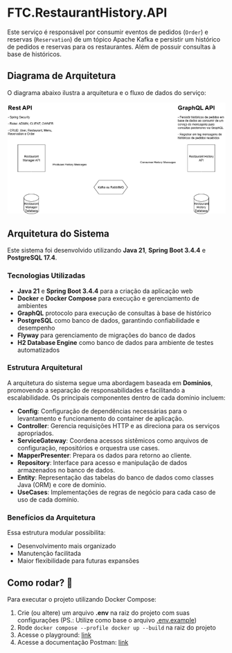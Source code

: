 # FTC.RestaurantHistory.API

Este serviço é responsável por consumir eventos de pedidos (`Order`) e reservas (`Reservation`) de um tópico Apache Kafka e persistir um histórico de pedidos e reservas para os restaurantes. Além de possuir consultas à base de históricos.

## Diagrama de Arquitetura

O diagrama abaixo ilustra a arquitetura e o fluxo de dados do serviço:

![arch-diagram.png](arch-diagram.png)

## Arquitetura do Sistema

Este sistema foi desenvolvido utilizando **Java 21**, **Spring Boot 3.4.4** e **PostgreSQL 17.4**.

### Tecnologias Utilizadas
- **Java 21** e **Spring Boot 3.4.4** para a criação da aplicação web
- **Docker** e **Docker Compose** para execução e gerenciamento de ambientes
- **GraphQL** protocolo para execução de consultas à base de histórico
- **PostgreSQL** como banco de dados, garantindo confiabilidade e desempenho
- **Flyway** para gerenciamento de migrações do banco de dados
- **H2 Database Engine** como banco de dados para ambiente de testes automatizados

### Estrutura Arquitetural
A arquitetura do sistema segue uma abordagem baseada em **Domínios**, promovendo a separação de responsabilidades e facilitando a escalabilidade. Os principais componentes dentro de cada domínio incluem:

- **Config**: Configuração de dependências necessárias para o levantamento e funcionamento do container de aplicação.
- **Controller**: Gerencia requisições HTTP e as direciona para os serviços apropriados.
- **ServiceGateway**: Coordena acessos sistêmicos como arquivos de configuração, repositórios e orquestra use cases.
- **MapperPresenter**: Prepara os dados para retorno ao cliente.
- **Repository**: Interface para acesso e manipulação de dados armazenados no banco de dados.
- **Entity**: Representação das tabelas do banco de dados como classes Java (ORM) e core de domínio.
- **UseCases**: Implementações de regras de negócio para cada caso de uso de cada domínio.

### Benefícios da Arquitetura
Essa estrutura modular possibilita:
- Desenvolvimento mais organizado
- Manutenção facilitada
- Maior flexibilidade para futuras expansões

## Como rodar? 🚀
Para executar o projeto utilizando Docker Compose:
1. Crie (ou altere) um arquivo **.env** na raiz do projeto com suas configurações (PS.: Utilize como base o arquivo [.env.example](.env.example))
2. Rode `docker compose --profile docker up --build` na raiz do projeto
3. Acesse o playground: [link](http://localhost:8086/restaurant-history/playground.html)
4. Acesse a documentação Postman: [link](https://documenter.getpostman.com/view/43787842/2sB2qcBfps)


